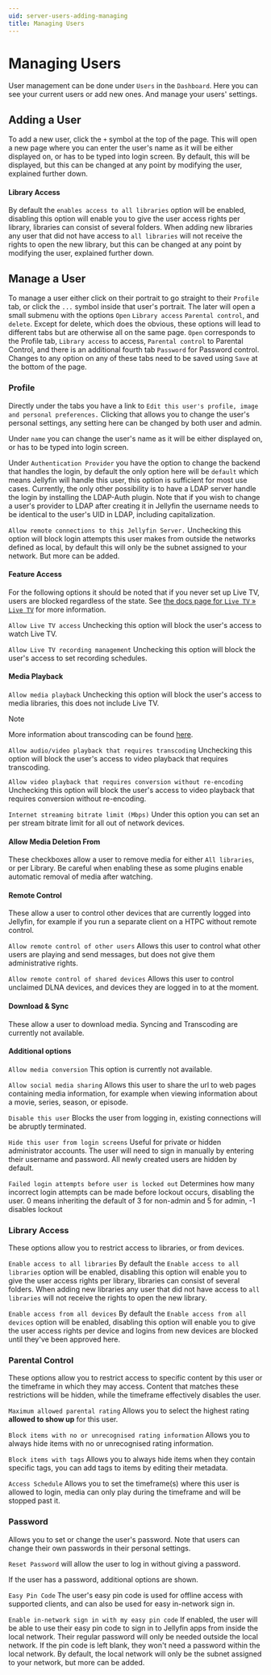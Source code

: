 ```yaml
---
uid: server-users-adding-managing
title: Managing Users
---
```


# Managing Users

User management can be done under `Users` in the `Dashboard`. Here you can see your current users or add new ones. And manage your users' settings.

## Adding a User

To add a new user, click the `+` symbol at the top of the page. This will open a new page where you can enter the user's name as it will be either displayed on, or has to be typed into login screen. By default, this will be displayed, but this can be changed at any point by modifying the user, explained further down.

#### Library Access

By default the `enables access to all libraries` option will be enabled, disabling this option will enable you to give the user access rights per library, libraries can consist of several folders. When adding new libraries any user that did not have access to `all libraries` will not receive the rights to open the new library, but this can be changed at any point by modifying the user, explained further down.

## Manage a User

To manage a user either click on their portrait to go straight to their `Profile` tab, or click the `...` symbol inside that user's portrait. The later will open a small submenu with the options `Open` `Library access` `Parental control`, and `delete`. Except for delete, which does the obvious, these options will lead to different tabs but are otherwise all on the same page. `Open` corresponds to the Profile tab, `Library access` to access, `Parental control` to Parental Control, and there is an additional fourth tab `Password` for Password control. Changes to any option on any of these tabs need to be saved using `Save` at the bottom of the page.

### Profile
Directly under the tabs you have a link to `Edit this user's profile, image and personal preferences.` Clicking that allows you to change the user's personal settings, any setting here can be changed by both user and admin.

Under `name` you can change the user's name as it will be either displayed on, or has to be typed into login screen.

Under `Authentication Provider` you have the option to change the backend that handles the login, by default the only option here will be `default` which means Jellyfin will handle this user, this option is sufficient for most use cases. Currently, the only other possibility is to have a LDAP server handle the login by installing the LDAP-Auth plugin. Note that if you wish to change a user's provider to LDAP after creating it in Jellyfin the username needs to be identical to the user's UID in LDAP, including capitalization.

`Allow remote connections to this Jellyfin Server.` Unchecking this option will block login attempts this user makes from outside the networks defined as local, by default this will only be the subnet assigned to your network. But more can be added.

#### Feature Access

For the following options it should be noted that if you never set up Live TV, users are blocked regardless of the state. See [the docs page for `Live TV` » `Live TV`](xref:server-live-tv-index) for more information.

`Allow Live TV access` Unchecking this option will block the user's access to watch Live TV.

`Allow Live TV recording management` Unchecking this option will block the user's access to set recording schedules.

#### Media Playback

`Allow media playback` Unchecking this option will block the user's access to media libraries, this does not include Live TV.

> [!NOTE]
> More information about transcoding can be found [here](xref:server-transcoding).

`Allow audio/video playback that requires transcoding` Unchecking this option will block the user's access to video playback that requires transcoding.

`Allow video playback that requires conversion without re-encoding` Unchecking this option will block the user's access to video playback that requires conversion without re-encoding.

`Internet streaming bitrate limit (Mbps)` Under this option you can set an per stream bitrate limit for all out of network devices.

#### Allow Media Deletion From

These checkboxes allow a user to remove media for either `All libraries`, or per Library. Be careful when enabling these as some plugins enable automatic removal of media after watching.

#### Remote Control

These allow a user to control other devices that are currently logged into Jellyfin, for example if you run a separate client on a HTPC without remote control.

`Allow remote control of other users` Allows this user to control what other users are playing and send messages, but does not give them administrative rights.

`Allow remote control of shared devices` Allows this user to control unclaimed DLNA devices, and devices they are logged in to at the moment.

#### Download & Sync

These allow a user to download media. Syncing and Transcoding are currently not available.

#### Additional options

`Allow media conversion` This option is currently not available.

`Allow social media sharing` Allows this user to share the url to web pages containing media information, for example when viewing information about a movie, series, season, or episode.

`Disable this user` Blocks the user from logging in, existing connections will be abruptly terminated.

`Hide this user from login screens` Useful for private or hidden administrator accounts. The user will need to sign in manually by entering their username and password. All newly created users are hidden by default.

`Failed login attempts before user is locked out` Determines how many incorrect login attempts can be made before lockout occurs, disabling the user. 0 means inheriting the default of 3 for non-admin and 5 for admin, -1 disables lockout

### Library Access

These options allow you to restrict access to libraries, or from devices.

`Enable access to all libraries` By default the `Enable access to all libraries` option will be enabled, disabling this option will enable you to give the user access rights per library, libraries can consist of several folders. When adding new libraries any user that did not have access to `all libraries` will not receive the rights to open the new library.

`Enable access from all devices` By default the `Enable access from all devices` option will be enabled, disabling this option will enable you to give the user access rights per device and logins from new devices are blocked until they've been approved here.

### Parental Control

These options allow you to restrict access to specific content by this user or the timeframe in which they may access. Content that matches these restrictions will be hidden, while the timeframe effectively disables the user.

`Maximum allowed parental rating` Allows you to select the highest rating __allowed to show up__ for this user.

`Block items with no or unrecognised rating information` Allows you to always hide items with no or unrecognised rating information.

`Block items with tags` Allows you to always hide items when they contain specific tags, you can add tags to items by editing their metadata.

`Access Schedule` Allows you to set the timeframe(s) where this user is allowed to login, media can only play during the timeframe and will be stopped past it.

### Password
Allows you to set or change the user's password. Note that users can change their own passwords in their personal settings.

`Reset Password` will allow the user to log in without giving a password.

If the user has a password, additional options are shown.

`Easy Pin Code` The user's easy pin code is used for offline access with supported clients, and can also be used for easy in-network sign in.

`Enable in-network sign in with my easy pin code` If enabled, the user will be able to use their easy pin code to sign in to Jellyfin apps from inside the local network. Their regular password will only be needed outside the local network. If the pin code is left blank, they won't need a password within the local network. By default, the local network will only be the subnet assigned to your network, but more can be added. <!--More information about this can be found [on the docs page for `Expert` » `Advanced`](https://linktopage?) (not written yet)-->
